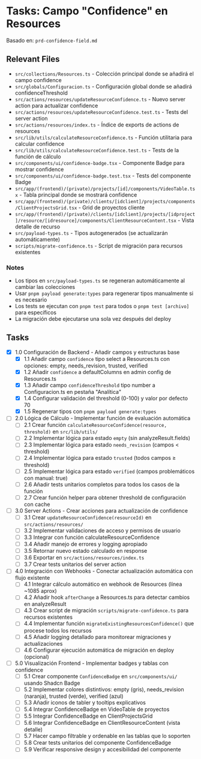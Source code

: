 # Tasks: Campo "Confidence" en Resources

Basado en: `prd-confidence-field.md`

## Relevant Files

- `src/collections/Resources.ts` - Colección principal donde se añadirá el campo confidence
- `src/globals/Configuracion.ts` - Configuración global donde se añadirá confidenceThreshold
- `src/actions/resources/updateResourceConfidence.ts` - Nuevo server action para actualizar confidence
- `src/actions/resources/updateResourceConfidence.test.ts` - Tests del server action
- `src/actions/resources/index.ts` - Índice de exports de actions de resources
- `src/lib/utils/calculateResourceConfidence.ts` - Función utilitaria para calcular confidence
- `src/lib/utils/calculateResourceConfidence.test.ts` - Tests de la función de cálculo
- `src/components/ui/confidence-badge.tsx` - Componente Badge para mostrar confidence
- `src/components/ui/confidence-badge.test.tsx` - Tests del componente Badge
- `src/app/(frontend)/(private)/projects/[id]/components/VideoTable.tsx` - Tabla principal donde se mostrará confidence
- `src/app/(frontend)/(private)/clients/[idclient]/projects/components/ClientProjectsGrid.tsx` - Grid de proyectos cliente
- `src/app/(frontend)/(private)/clients/[idclient]/projects/[idproject]/resource/[idresource]/components/ClientResourceContent.tsx` - Vista detalle de recurso
- `src/payload-types.ts` - Tipos autogenerados (se actualizarán automáticamente)
- `scripts/migrate-confidence.ts` - Script de migración para recursos existentes

### Notes

- Los tipos en `src/payload-types.ts` se regeneran automáticamente al cambiar las colecciones
- Usar `pnpm payload generate:types` para regenerar tipos manualmente si es necesario
- Los tests se ejecutan con `pnpm test` para todos o `pnpm test [archivo]` para específicos
- La migración debe ejecutarse una sola vez después del deploy

## Tasks

- [x] 1.0 Configuración de Backend - Añadir campos y estructuras base
  - [x] 1.1 Añadir campo `confidence` tipo select a Resources.ts con opciones: empty, needs_revision, trusted, verified
  - [x] 1.2 Añadir `confidence` a defaultColumns en admin config de Resources.ts
  - [x] 1.3 Añadir campo `confidenceThreshold` tipo number a Configuracion.ts en pestaña "Analítica"
  - [x] 1.4 Configurar validación del threshold (0-100) y valor por defecto 70
  - [x] 1.5 Regenerar tipos con `pnpm payload generate:types`

- [ ] 2.0 Lógica de Cálculo - Implementar función de evaluación automática
  - [ ] 2.1 Crear función `calculateResourceConfidence(resource, threshold)` en `src/lib/utils/`
  - [ ] 2.2 Implementar lógica para estado `empty` (sin analyzeResult.fields)
  - [ ] 2.3 Implementar lógica para estado `needs_revision` (campos < threshold)
  - [ ] 2.4 Implementar lógica para estado `trusted` (todos campos ≥ threshold)
  - [ ] 2.5 Implementar lógica para estado `verified` (campos problemáticos con manual: true)
  - [ ] 2.6 Añadir tests unitarios completos para todos los casos de la función
  - [ ] 2.7 Crear función helper para obtener threshold de configuración con cache

- [ ] 3.0 Server Actions - Crear acciones para actualización de confidence
  - [ ] 3.1 Crear `updateResourceConfidence(resourceId)` en `src/actions/resources/`
  - [ ] 3.2 Implementar validaciones de acceso y permisos de usuario
  - [ ] 3.3 Integrar con función calculateResourceConfidence
  - [ ] 3.4 Añadir manejo de errores y logging apropiado
  - [ ] 3.5 Retornar nuevo estado calculado en response
  - [ ] 3.6 Exportar en `src/actions/resources/index.ts`
  - [ ] 3.7 Crear tests unitarios del server action

- [ ] 4.0 Integración con Webhooks - Conectar actualización automática con flujo existente
  - [ ] 4.1 Integrar cálculo automático en webhook de Resources (línea ~1085 aprox)
  - [ ] 4.2 Añadir hook `afterChange` a Resources.ts para detectar cambios en analyzeResult
  - [ ] 4.3 Crear script de migración `scripts/migrate-confidence.ts` para recursos existentes
  - [ ] 4.4 Implementar función `migrateExistingResourcesConfidence()` que procese todos los recursos
  - [ ] 4.5 Añadir logging detallado para monitorear migraciones y actualizaciones
  - [ ] 4.6 Configurar ejecución automática de migración en deploy (opcional)

- [ ] 5.0 Visualización Frontend - Implementar badges y tablas con confidence
  - [ ] 5.1 Crear componente `ConfidenceBadge` en `src/components/ui/` usando Shadcn Badge
  - [ ] 5.2 Implementar colores distintivos: empty (gris), needs_revision (naranja), trusted (verde), verified (azul)
  - [ ] 5.3 Añadir iconos de tabler y tooltips explicativos
  - [ ] 5.4 Integrar ConfidenceBadge en VideoTable de proyectos
  - [ ] 5.5 Integrar ConfidenceBadge en ClientProjectsGrid
  - [ ] 5.6 Integrar ConfidenceBadge en ClientResourceContent (vista detalle)
  - [ ] 5.7 Hacer campo filtrable y ordenable en las tablas que lo soporten
  - [ ] 5.8 Crear tests unitarios del componente ConfidenceBadge
  - [ ] 5.9 Verificar responsive design y accesibilidad del componente
